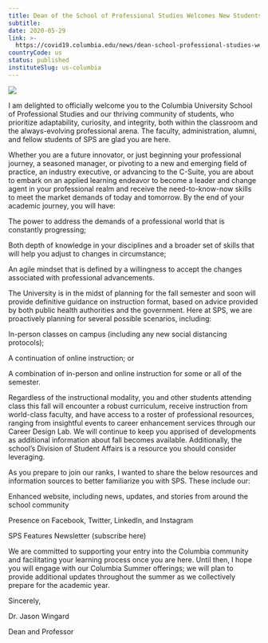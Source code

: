 ```yaml
---
title: Dean of the School of Professional Studies Welcomes New Students
subtitle: 
date: 2020-05-29
link: >-
  https://covid19.columbia.edu/news/dean-school-professional-studies-welcomes-new-students
countryCode: us
status: published
instituteSlug: us-columbia
---
```

![](https://covid19.columbia.edu/themes/custom/columbia/favicon-crown.png)

I am delighted to officially welcome you to the Columbia University School of Professional Studies and our thriving community of students, who prioritize adaptability, curiosity, and integrity, both within the classroom and the always-evolving professional arena. The faculty, administration, alumni, and fellow students of SPS are glad you are here.

Whether you are a future innovator, or just beginning your professional journey, a seasoned manager, or pivoting to a new and emerging field of practice, an industry executive, or advancing to the C-Suite, you are about to embark on an applied learning endeavor to become a leader and change agent in your professional realm and receive the need-to-know-now skills to meet the market demands of today and tomorrow. By the end of your academic journey, you will have:

The power to address the demands of a professional world that is constantly progressing;

Both depth of knowledge in your disciplines and a broader set of skills that will help you adjust to changes in circumstance;

An agile mindset that is defined by a willingness to accept the changes associated with professional advancements.

The University is in the midst of planning for the fall semester and soon will provide definitive guidance on instruction format, based on advice provided by both public health authorities and the government. Here at SPS, we are proactively planning for several possible scenarios, including:

In-person classes on campus (including any new social distancing protocols);

A continuation of online instruction; or

A combination of in-person and online instruction for some or all of the semester.

Regardless of the instructional modality, you and other students attending class this fall will encounter a robust curriculum, receive instruction from world-class faculty, and have access to a roster of professional resources, ranging from insightful events to career enhancement services through our Career Design Lab. We will continue to keep you apprised of developments as additional information about fall becomes available. Additionally, the school’s Division of Student Affairs is a resource you should consider leveraging.

As you prepare to join our ranks, I wanted to share the below resources and information sources to better familiarize you with SPS. These include our:

Enhanced website, including news, updates, and stories from around the school community

Presence on Facebook, Twitter, LinkedIn, and Instagram

SPS Features Newsletter (subscribe here)

We are committed to supporting your entry into the Columbia community and facilitating your learning process once you are here. Until then, I hope you will engage with our Columbia Summer offerings; we will plan to provide additional updates throughout the summer as we collectively prepare for the academic year.

Sincerely,

Dr. Jason Wingard

Dean and Professor